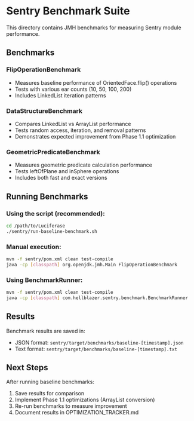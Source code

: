 # Sentry Benchmark Suite

This directory contains JMH benchmarks for measuring Sentry module performance.

## Benchmarks

### FlipOperationBenchmark
- Measures baseline performance of OrientedFace.flip() operations
- Tests with various ear counts (10, 50, 100, 200)
- Includes LinkedList iteration patterns

### DataStructureBenchmark
- Compares LinkedList vs ArrayList performance
- Tests random access, iteration, and removal patterns
- Demonstrates expected improvement from Phase 1.1 optimization

### GeometricPredicateBenchmark
- Measures geometric predicate calculation performance
- Tests leftOfPlane and inSphere operations
- Includes both fast and exact versions

## Running Benchmarks

### Using the script (recommended):
```bash
cd /path/to/Luciferase
./sentry/run-baseline-benchmark.sh
```

### Manual execution:
```bash
mvn -f sentry/pom.xml clean test-compile
java -cp [classpath] org.openjdk.jmh.Main FlipOperationBenchmark
```

### Using BenchmarkRunner:
```bash
mvn -f sentry/pom.xml clean test-compile
java -cp [classpath] com.hellblazer.sentry.benchmark.BenchmarkRunner
```

## Results

Benchmark results are saved in:
- JSON format: `sentry/target/benchmarks/baseline-[timestamp].json`
- Text format: `sentry/target/benchmarks/baseline-[timestamp].txt`

## Next Steps

After running baseline benchmarks:
1. Save results for comparison
2. Implement Phase 1.1 optimizations (ArrayList conversion)
3. Re-run benchmarks to measure improvement
4. Document results in OPTIMIZATION_TRACKER.md